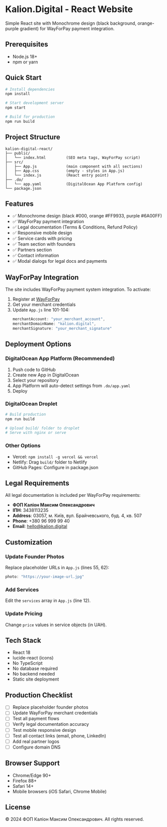 # Kalion.Digital - React Website

Simple React site with Monochrome design (black background, orange-purple gradient) for WayForPay payment integration.

## Prerequisites

- Node.js 18+
- npm or yarn

## Quick Start

```bash
# Install dependencies
npm install

# Start development server
npm start

# Build for production
npm run build
```

## Project Structure

```
kalion-digital-react/
├── public/
│   └── index.html         (SEO meta tags, WayForPay script)
├── src/
│   ├── App.js             (main component with all sections)
│   ├── App.css            (empty - styles in App.js)
│   └── index.js           (React entry point)
├── .do/
│   └── app.yaml           (DigitalOcean App Platform config)
└── package.json
```

## Features

- ✅ Monochrome design (black #000, orange #FF9933, purple #6A00FF)
- ✅ WayForPay payment integration
- ✅ Legal documentation (Terms & Conditions, Refund Policy)
- ✅ Responsive mobile design
- ✅ Service cards with pricing
- ✅ Team section with founders
- ✅ Partners section
- ✅ Contact information
- ✅ Modal dialogs for legal docs and payments

## WayForPay Integration

The site includes WayForPay payment system integration. To activate:

1. Register at [WayForPay](https://wayforpay.com)
2. Get your merchant credentials
3. Update `App.js` line 101-104:
   ```javascript
   merchantAccount: "your_merchant_account",
   merchantDomainName: "kalion.digital",
   merchantSignature: "your_merchant_signature"
   ```

## Deployment Options

### DigitalOcean App Platform (Recommended)

1. Push code to GitHub
2. Create new App in DigitalOcean
3. Select your repository
4. App Platform will auto-detect settings from `.do/app.yaml`
5. Deploy

### DigitalOcean Droplet

```bash
# Build production
npm run build

# Upload build/ folder to droplet
# Serve with nginx or serve
```

### Other Options

- Vercel: `npm install -g vercel && vercel`
- Netlify: Drag `build/` folder to Netlify
- GitHub Pages: Configure in package.json

## Legal Requirements

All legal documentation is included per WayForPay requirements:

- **ФОП Каліон Максим Олександрович**
- **ІПН**: 3438113235
- **Address**: 03057, м. Київ, вул. Брайчевського, буд. 4, кв. 507
- **Phone**: +380 96 999 99 40
- **Email**: hello@kalion.digital

## Customization

### Update Founder Photos

Replace placeholder URLs in `App.js` (lines 55, 62):
```javascript
photo: "https://your-image-url.jpg"
```

### Add Services

Edit the `services` array in `App.js` (line 12).

### Update Pricing

Change `price` values in service objects (in UAH).

## Tech Stack

- React 18
- lucide-react (icons)
- No TypeScript
- No database required
- No backend needed
- Static site deployment

## Production Checklist

- [ ] Replace placeholder founder photos
- [ ] Update WayForPay merchant credentials
- [ ] Test all payment flows
- [ ] Verify legal documentation accuracy
- [ ] Test mobile responsive design
- [ ] Test all contact links (email, phone, LinkedIn)
- [ ] Add real partner logos
- [ ] Configure domain DNS

## Browser Support

- Chrome/Edge 90+
- Firefox 88+
- Safari 14+
- Mobile browsers (iOS Safari, Chrome Mobile)

## License

© 2024 ФОП Каліон Максим Олександрович. All rights reserved.
